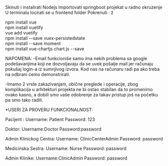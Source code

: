 Skinuti i instalirati Nodejs
Importovati springboot projekat u radno okruzenje 
U terminalu locirati se u frontend folder
Pokrenuti : ž

npm install vue   
npm install vuetify    
vue add vuetify    
npm install --save vuex-persistedstate  
npm install --save moment   
npm install vue-chartjs chart.js --save    



NAPOMENA:
-Email funkcioniše samo ima nekih problema sa google podešavanjima koji ne dozvoljavaju da se uvek pošalje mail jer računaju pokušaj login-a iz sumnjivog izvora. Kod nas na računaru radi pa ako treba na odbrani ćemo demonstrirati.

-Imamo 2 vrste zakazivanjam, obične preglede i operacije, zbog komplikacija u arhitekturi projekta ne bi ostao stabilan da to promenimo ovako kasno, a dobili smo vaše odobrenje za takav pristup još na početku pa smo tako radili.

*USERI ZA PROVERU FUNKCIONALNOST:

Pacijent : 
  Username: Patient
  Password: 123
  
Doktor:
  Username:Doctor
  Password:password
  
Admin Klinickog Centra:
  Username: ClinicCenterAdmin
  Password: password
  
Medicinska Sestra:
  Username: Nurse
  Password: password
  
Admin Klinike:
  Username:ClinicAdmin
  Password: password
